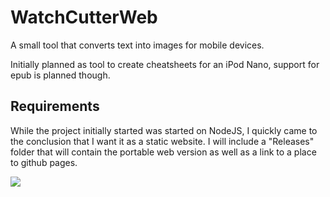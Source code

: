 # WatchCutterWeb
A small tool that converts text into images for mobile devices. 

Initially planned as tool to create cheatsheets for an iPod Nano, support for epub is planned though. 

## Requirements
While the project initially started was started on NodeJS, I quickly came to the conclusion that I want it as a static website.
I will include a "Releases" folder that will contain the portable web version as well as a link to a place to github pages. 


![](http://i.imgur.com/JWsNuWu.png)
